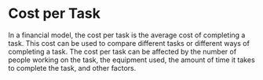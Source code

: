 # Cost per Task

In a financial model, the cost per task is the average cost of completing a task. This cost can be used to compare different tasks or different ways of completing a task. The cost per task can be affected by the number of people working on the task, the equipment used, the amount of time it takes to complete the task, and other factors.
